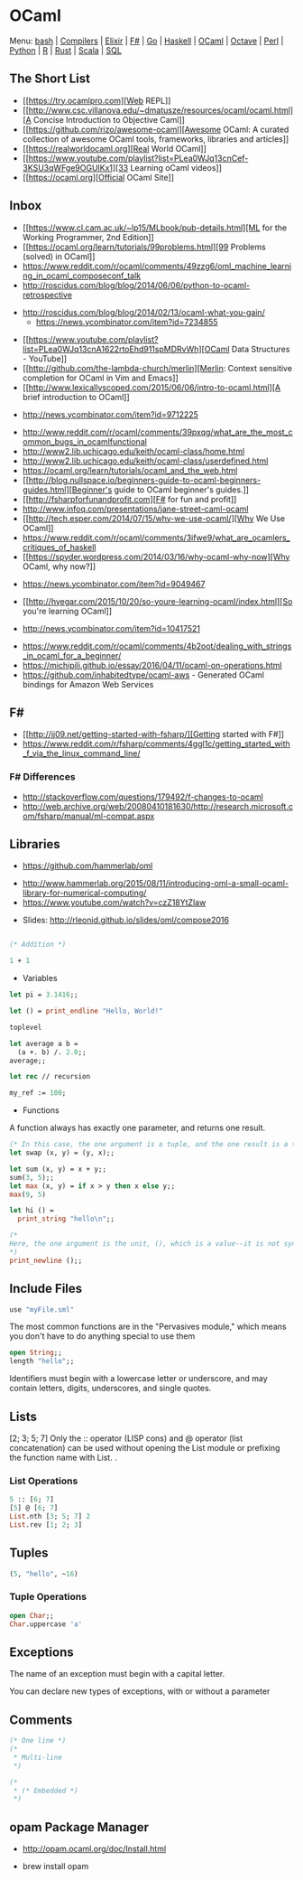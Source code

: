 # OCaml

Menu: [bash](bash.md) | [Compilers](compilers.ms) | [Elixir](elixir.md) |  [F#](fsharp.ms) | [Go](go.md) | [Haskell](haskell.md) | [OCaml](ocaml.md) | [Octave](octave.md) | [Perl](perl.org) | [Python](python.md) | [R](r.md) | [Rust](rust.md) | [Scala](scala.md)  | [SQL](sql.md)

## The Short List 
+ [[https://try.ocamlpro.com][Web REPL]]
+ [[http://www.csc.villanova.edu/~dmatusze/resources/ocaml/ocaml.html][A Concise Introduction to Objective Caml]]
+ [[https://github.com/rizo/awesome-ocaml][Awesome OCaml: A curated collection of awesome OCaml tools, frameworks, libraries and articles]]
+ [[https://realworldocaml.org][Real World OCaml]]
+ [[https://www.youtube.com/playlist?list=PLea0WJq13cnCef-3KSU3qWFge9OGUlKx1][33 Learning oCaml videos]]
+ [[https://ocaml.org][Official OCaml Site]]

## Inbox
+ [[https://www.cl.cam.ac.uk/~lp15/MLbook/pub-details.html][ML for the Working Programmer, 2nd Edition]]
+ [[https://ocaml.org/learn/tutorials/99problems.html][99 Problems (solved) in OCaml]]
+ https://www.reddit.com/r/ocaml/comments/49zzg6/oml_machine_learning_in_ocaml_composeconf_talk
+ http://roscidus.com/blog/blog/2014/06/06/python-to-ocaml-retrospective
 - http://roscidus.com/blog/blog/2014/02/13/ocaml-what-you-gain/
   + https://news.ycombinator.com/item?id=7234855
+ [[https://www.youtube.com/playlist?list=PLea0WJq13cnA1622rtoEhd911spMDRvWh][OCaml Data Structures - YouTube]]
+ [[http://github.com/the-lambda-church/merlin][Merlin: Context sensitive completion for OCaml in Vim and Emacs]]
+ [[http://www.lexicallyscoped.com/2015/06/06/intro-to-ocaml.html][A brief introduction to OCaml]]
 - http://news.ycombinator.com/item?id=9712225
+ http://www.reddit.com/r/ocaml/comments/39pxqg/what_are_the_most_common_bugs_in_ocamlfunctional
+ http://www2.lib.uchicago.edu/keith/ocaml-class/home.html
+ http://www2.lib.uchicago.edu/keith/ocaml-class/userdefined.html
+ https://ocaml.org/learn/tutorials/ocaml_and_the_web.html
+ [[http://blog.nullspace.io/beginners-guide-to-ocaml-beginners-guides.html][Beginner's guide to OCaml beginner's guides.]]
+ [[http://fsharpforfunandprofit.com][F# for fun and profit]]
+ http://www.infoq.com/presentations/jane-street-caml-ocaml
+ [[http://tech.esper.com/2014/07/15/why-we-use-ocaml/][Why We Use OCaml]]
+ https://www.reddit.com/r/ocaml/comments/3ifwe9/what_are_ocamlers_critiques_of_haskell
+ [[https://spyder.wordpress.com/2014/03/16/why-ocaml-why-now][Why OCaml, why now?]]
 - https://news.ycombinator.com/item?id=9049467
+ [[http://hyegar.com/2015/10/20/so-youre-learning-ocaml/index.html][So you're learning OCaml]]
 - http://news.ycombinator.com/item?id=10417521
+ https://www.reddit.com/r/ocaml/comments/4b2oot/dealing_with_strings_in_ocaml_for_a_beginner/
+ https://michipili.github.io/essay/2016/04/11/ocaml-on-operations.html
+ https://github.com/inhabitedtype/ocaml-aws - Generated OCaml bindings for Amazon Web Services

## F#
+ [[http://jj09.net/getting-started-with-fsharp/][Getting started with F#]]
+ https://www.reddit.com/r/fsharp/comments/4ggl1c/getting_started_with_f_via_the_linux_command_line/

### F# Differences
+ http://stackoverflow.com/questions/179492/f-changes-to-ocaml
+ http://web.archive.org/web/20080410181630/http://research.microsoft.com/fsharp/manual/ml-compat.aspx

## Libraries
+ https://github.com/hammerlab/oml
 - http://www.hammerlab.org/2015/08/11/introducing-oml-a-small-ocaml-library-for-numerical-computing/
 - https://www.youtube.com/watch?v=czZ18YtZlaw
  + Slides: http://rleonid.github.io/slides/oml/compose2016

```ocaml

(* Addition *)

1 + 1

```


* Variables

```ocaml 
let pi = 3.1416;;

let () = print_endline "Hello, World!"
``` 


```ocaml 
toplevel

let average a b =
  (a +. b) /. 2.0;;
average;;

let rec // recursion

my_ref := 100;
``` 

* Functions

A function always has exactly one parameter, and returns one result.
```ocaml 
(* In this case, the one argument is a tuple, and the one result is a tuple. *)
let swap (x, y) = (y, x);;
``` 


```ocaml 
let sum (x, y) = x + y;;
sum(3, 5);;
let max (x, y) = if x > y then x else y;;
max(9, 5)

let hi () =
  print_string "hello\n";;
```


```ocaml
(*
Here, the one argument is the unit, (), which is a value--it is not syntax to indicate an empty parameter list. Similarly, the unit is returned as a result.
*)
print_newline ();;
``` 

## Include Files
```ocaml 
use "myFile.sml"
``` 
The most common functions are in the "Pervasives module," which means you don't have to do anything special to use them

```ocaml 
open String;; 
length "hello";;
``` 

Identifiers must begin with a lowercase letter or underscore, and may contain letters, digits, underscores, and single quotes.

## Lists
[2; 3; 5; 7]
Only the :: operator (LISP cons) and @ operator (list concatenation) can be used without opening the List module or prefixing the function name with List. .

### List Operations

```ocaml 
5 :: [6; 7]
[5] @ [6; 7]
List.nth [3; 5; 7] 2
List.rev [1; 2; 3]
``` 

## Tuples
```ocaml 
(5, "hello", ~16)
```

### Tuple Operations
```ocaml
open Char;;
Char.uppercase 'a'
``` 

## Exceptions

The name of an exception must begin with a capital letter. 

You can declare new types of exceptions, with or without a parameter

## Comments
```ocaml
(* One line *)
(* 
 * Multi-line
 *)

(* 
 * (* Embedded *)
 *)

```

## opam Package Manager
+ http://opam.ocaml.org/doc/Install.html
 - brew install opam
```ocaml

```

```ocaml

```

```ocaml

```

```ocaml

```

```ocaml

```
